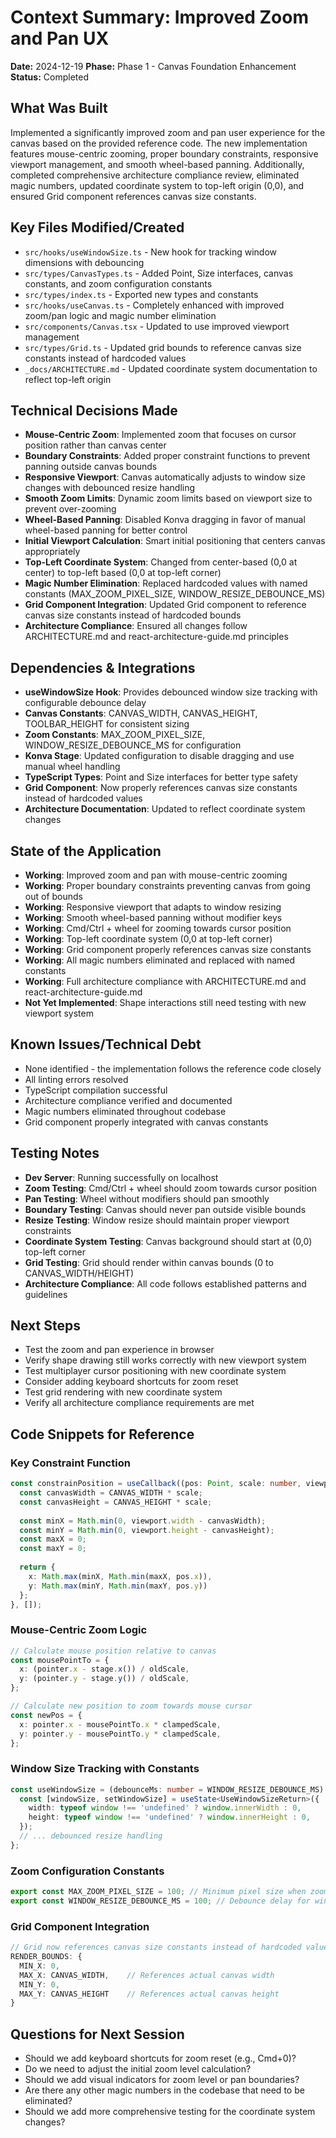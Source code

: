 # Context Summary: Improved Zoom and Pan UX
**Date:** 2024-12-19
**Phase:** Phase 1 - Canvas Foundation Enhancement
**Status:** Completed

## What Was Built
Implemented a significantly improved zoom and pan user experience for the canvas based on the provided reference code. The new implementation features mouse-centric zooming, proper boundary constraints, responsive viewport management, and smooth wheel-based panning. Additionally, completed comprehensive architecture compliance review, eliminated magic numbers, updated coordinate system to top-left origin (0,0), and ensured Grid component references canvas size constants.

## Key Files Modified/Created
- `src/hooks/useWindowSize.ts` - New hook for tracking window dimensions with debouncing
- `src/types/CanvasTypes.ts` - Added Point, Size interfaces, canvas constants, and zoom configuration constants
- `src/types/index.ts` - Exported new types and constants
- `src/hooks/useCanvas.ts` - Completely enhanced with improved zoom/pan logic and magic number elimination
- `src/components/Canvas.tsx` - Updated to use improved viewport management
- `src/types/Grid.ts` - Updated grid bounds to reference canvas size constants instead of hardcoded values
- `_docs/ARCHITECTURE.md` - Updated coordinate system documentation to reflect top-left origin

## Technical Decisions Made
- **Mouse-Centric Zoom**: Implemented zoom that focuses on cursor position rather than canvas center
- **Boundary Constraints**: Added proper constraint functions to prevent panning outside canvas bounds
- **Responsive Viewport**: Canvas automatically adjusts to window size changes with debounced resize handling
- **Smooth Zoom Limits**: Dynamic zoom limits based on viewport size to prevent over-zooming
- **Wheel-Based Panning**: Disabled Konva dragging in favor of manual wheel-based panning for better control
- **Initial Viewport Calculation**: Smart initial positioning that centers canvas appropriately
- **Top-Left Coordinate System**: Changed from center-based (0,0 at center) to top-left based (0,0 at top-left corner)
- **Magic Number Elimination**: Replaced hardcoded values with named constants (MAX_ZOOM_PIXEL_SIZE, WINDOW_RESIZE_DEBOUNCE_MS)
- **Grid Component Integration**: Updated Grid component to reference canvas size constants instead of hardcoded bounds
- **Architecture Compliance**: Ensured all changes follow ARCHITECTURE.md and react-architecture-guide.md principles

## Dependencies & Integrations
- **useWindowSize Hook**: Provides debounced window size tracking with configurable debounce delay
- **Canvas Constants**: CANVAS_WIDTH, CANVAS_HEIGHT, TOOLBAR_HEIGHT for consistent sizing
- **Zoom Constants**: MAX_ZOOM_PIXEL_SIZE, WINDOW_RESIZE_DEBOUNCE_MS for configuration
- **Konva Stage**: Updated configuration to disable dragging and use manual wheel handling
- **TypeScript Types**: Point and Size interfaces for better type safety
- **Grid Component**: Now properly references canvas size constants instead of hardcoded values
- **Architecture Documentation**: Updated to reflect coordinate system changes

## State of the Application
- **Working**: Improved zoom and pan with mouse-centric zooming
- **Working**: Proper boundary constraints preventing canvas from going out of bounds
- **Working**: Responsive viewport that adapts to window resizing
- **Working**: Smooth wheel-based panning without modifier keys
- **Working**: Cmd/Ctrl + wheel for zooming towards cursor position
- **Working**: Top-left coordinate system (0,0 at top-left corner)
- **Working**: Grid component properly references canvas size constants
- **Working**: All magic numbers eliminated and replaced with named constants
- **Working**: Full architecture compliance with ARCHITECTURE.md and react-architecture-guide.md
- **Not Yet Implemented**: Shape interactions still need testing with new viewport system

## Known Issues/Technical Debt
- None identified - the implementation follows the reference code closely
- All linting errors resolved
- TypeScript compilation successful
- Architecture compliance verified and documented
- Magic numbers eliminated throughout codebase
- Grid component properly integrated with canvas constants

## Testing Notes
- **Dev Server**: Running successfully on localhost
- **Zoom Testing**: Cmd/Ctrl + wheel should zoom towards cursor position
- **Pan Testing**: Wheel without modifiers should pan smoothly
- **Boundary Testing**: Canvas should never pan outside visible bounds
- **Resize Testing**: Window resize should maintain proper viewport constraints
- **Coordinate System Testing**: Canvas background should start at (0,0) top-left corner
- **Grid Testing**: Grid should render within canvas bounds (0 to CANVAS_WIDTH/HEIGHT)
- **Architecture Compliance**: All code follows established patterns and guidelines

## Next Steps
- Test the zoom and pan experience in browser
- Verify shape drawing still works correctly with new viewport system
- Test multiplayer cursor positioning with new coordinate system
- Consider adding keyboard shortcuts for zoom reset
- Test grid rendering with new coordinate system
- Verify all architecture compliance requirements are met

## Code Snippets for Reference

### Key Constraint Function
```typescript
const constrainPosition = useCallback((pos: Point, scale: number, viewport: Size): Point => {
  const canvasWidth = CANVAS_WIDTH * scale;
  const canvasHeight = CANVAS_HEIGHT * scale;
  
  const minX = Math.min(0, viewport.width - canvasWidth);
  const minY = Math.min(0, viewport.height - canvasHeight);
  const maxX = 0;
  const maxY = 0;
  
  return { 
    x: Math.max(minX, Math.min(maxX, pos.x)), 
    y: Math.max(minY, Math.min(maxY, pos.y)) 
  };
}, []);
```

### Mouse-Centric Zoom Logic
```typescript
// Calculate mouse position relative to canvas
const mousePointTo = {
  x: (pointer.x - stage.x()) / oldScale,
  y: (pointer.y - stage.y()) / oldScale,
};

// Calculate new position to zoom towards mouse cursor
const newPos = {
  x: pointer.x - mousePointTo.x * clampedScale,
  y: pointer.y - mousePointTo.y * clampedScale,
};
```

### Window Size Tracking with Constants
```typescript
const useWindowSize = (debounceMs: number = WINDOW_RESIZE_DEBOUNCE_MS): UseWindowSizeReturn => {
  const [windowSize, setWindowSize] = useState<UseWindowSizeReturn>({
    width: typeof window !== 'undefined' ? window.innerWidth : 0,
    height: typeof window !== 'undefined' ? window.innerHeight : 0,
  });
  // ... debounced resize handling
};
```

### Zoom Configuration Constants
```typescript
export const MAX_ZOOM_PIXEL_SIZE = 100; // Minimum pixel size when zoomed in
export const WINDOW_RESIZE_DEBOUNCE_MS = 100; // Debounce delay for window resize
```

### Grid Component Integration
```typescript
// Grid now references canvas size constants instead of hardcoded values
RENDER_BOUNDS: {
  MIN_X: 0,
  MAX_X: CANVAS_WIDTH,    // References actual canvas width
  MIN_Y: 0,
  MAX_Y: CANVAS_HEIGHT    // References actual canvas height
}
```

## Questions for Next Session
- Should we add keyboard shortcuts for zoom reset (e.g., Cmd+0)?
- Do we need to adjust the initial zoom level calculation?
- Should we add visual indicators for zoom level or pan boundaries?
- Are there any other magic numbers in the codebase that need to be eliminated?
- Should we add more comprehensive testing for the coordinate system changes?
